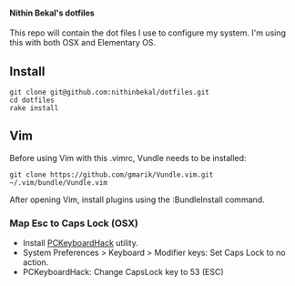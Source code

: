 #### Nithin Bekal's dotfiles

This repo will contain the dot files I use to configure my system. I'm using
this with both OSX and Elementary OS.

## Install

    git clone git@github.com:nithinbekal/dotfiles.git
    cd dotfiles
    rake install

## Vim

Before using Vim with this .vimrc, Vundle needs to be installed:

    git clone https://github.com/gmarik/Vundle.vim.git ~/.vim/bundle/Vundle.vim

After opening Vim, install plugins using the :BundleInstall command.

### Map Esc to Caps Lock (OSX)

* Install [PCKeyboardHack](https://pqrs.org/macosx/keyremap4macbook/pckeyboardhack.html.en) utility.
* System Preferences > Keyboard > Modifier keys: Set Caps Lock to no action.
* PCKeyboardHack: Change CapsLock key to 53 (ESC)

